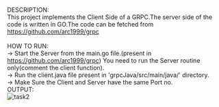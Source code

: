 DESCRIPTION:<br />
This project implements the Client Side of a GRPC.The server side of the code is written in GO.The code can be fetched from https://github.com/arc1999/grpc
<br />
<br />
HOW TO RUN:<br />
-> Start the Server from the main.go file.(present in https://github.com/arc1999/grpc) You need to run the Server routine only(comment the client function).
<br />
-> Run the client.java file present in 'grpcJava/src/main/java/' directory.
<br />
-> Make Sure the Client and Server have the same Port no.
<br />
OUTPUT:
<br />
![task2](https://user-images.githubusercontent.com/36637661/59031684-fe4b0980-8881-11e9-8697-e65f1beb3018.png)
